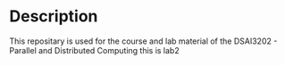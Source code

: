 # Description
This repositary is used for the course and lab material of the DSAI3202 - Parallel and Distributed Computing
this is lab2 
